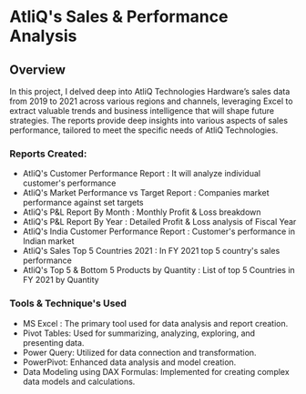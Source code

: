 # AtliQ's Sales & Performance Analysis
## Overview
In this project, I delved deep into AtliQ Technologies Hardware’s sales data from 2019 to 2021 across various regions and channels, leveraging Excel to extract valuable trends and business intelligence that will shape future strategies. The reports provide deep insights into various aspects of sales performance, tailored to meet the specific needs of AtliQ Technologies.

### Reports Created: 

* AtliQ's Customer Performance Report : It will analyze individual customer's performance
* AtliQ's Market Performance vs Target Report : Companies market performance against set targets
* AtliQ's P&L Report By Month : Monthly Profit & Loss breakdown 
* AtliQ's P&L Report By Year : Detailed Profit & Loss analysis of Fiscal Year
* AtliQ's India Customer Performance Report : Customer's performance in Indian market
* AtliQ's Sales Top 5 Countries 2021 : In FY 2021 top 5 country's sales performance
* AtliQ's Top 5 & Bottom 5 Products by Quantity : List of top 5 Countries in FY 2021 by Quantity

### Tools & Technique's Used

* MS Excel : The primary tool used for data analysis and report creation.
* Pivot Tables: Used for summarizing, analyzing, exploring, and presenting data.
* Power Query: Utilized for data connection and transformation.
* PowerPivot: Enhanced data analysis and model creation.
* Data Modeling using DAX Formulas: Implemented for creating complex data models and calculations.


